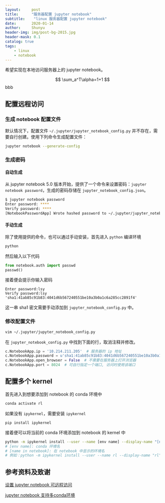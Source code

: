 ```yaml
---
layout:     post
title:      "服务器配置 jupyter notebook"
subtitle:    "linux 服务器配置 jupyter notebook"
date:       2020-01-14
author:     Shunyu
header-img: img/post-bg-2015.jpg
header-mask: 0.1
catalog: true
tags:
    - linux
    - notebook
---
```




希望实现在本地访问服务器上的 jupyter notebook。


$$
\sum_a^T\alpha=1+1
$$
bbb



## 配置远程访问

### 生成 notebook 配置文件

默认情况下，配置文件 `~/.jupyter/jupyter_notebook_config.py` 并不存在，需要自行创建。使用下列命令生成配置文件：

```bash
jupyter notebook --generate-config
```



### 生成密码

#### 自动生成

从 jupyter notebook 5.0 版本开始，提供了一个命令来设置密码：`jupyter notebook password`，生成的密码存储在 `jupyter_notebook_config.json`。

```bash
$ jupyter notebook password
Enter password: ****
Verify password: ****
[NotebookPasswordApp] Wrote hashed password to ~/.jupyter/jupyter_notebook_config.json
```



#### 手动生成

除了使用提供的命令，也可以通过手动安装，首先进入 `python` 编译环境

```bash
python
```

然后输入以下代码

```python
from notebook.auth import passwd
passwd()
```

接着便会提示你输入密码

```
Enter password:lsy
Verify password:lsy
'sha1:41ab85c91b83:4041d6b567240551be10a3b0a1c6a285cc2891f4'
```

这一串 sha1 密文需要手动添加到 `jupyter_notebook_config.py` 中。



### 修改配置文件

``` bash
vim ~/.jupyter/jupyter_notebook_config.py
```

在 `jupyter_notebook_config.py` 中找到下面的行，取消注释并修改。

```python
c.NotebookApp.ip = '10.214.211.205'  # 服务器的 ip 地址
c.NotebookApp.password = u'sha1:41ab85c91b83:4041d6b567240551be10a3b0a1c6a285cc2891f4'  # 手动生存密码的 sha1 密文需要写在这，自动生成的不需要填写
c.NotebookApp.open_browser = False  # 不需要在服务器上打开浏览器
c.NotebookApp.port = 8024  # 可自行指定一个端口, 访问时使用该端口
```



## 配置多个 kernel

首先进入到想要添加到 notebook 的 conda 环境中

```bash
conda activate rl
```

如果没有 `ipykernel`，需要安装 `ipykernel`

```
pip install ipykernel
```

接着便可以将当前的 conda 环境添加到 notebook 的 kernel 中

```bash
python -m ipykernel install --user --name [env name] --display-name "[name in notebook]"
# [env name]: conda 环境名
# [name in notebook]: 在 notebook 中显示的环境名
# 例如：python -m ipykernel install --user --name rl --display-name "rl"
```



## 参考资料及致谢

[设置 jupyter notebook 可远程访问](sdn.net/simple_the_best/article/details/77005400)

[jupyter notebook 支持多conda环境](https://blog.csdn.net/u011622208/article/details/90379584)

